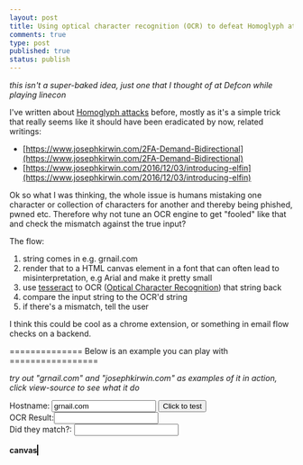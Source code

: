 ```yaml
---
layout: post
title: Using optical character recognition (OCR) to defeat Homoglyph attacks 
comments: true
type: post
published: true
status: publish
---
```


_this isn't a super-baked idea, just one that I thought of at Defcon while playing linecon_

I've written about [Homoglyph attacks](https://en.wikipedia.org/wiki/Homoglyph) before, mostly as it's a simple trick that really seems like it should have been eradicated by now, related writings:
- [https://www.josephkirwin.com/2FA-Demand-Bidirectional](https://www.josephkirwin.com/2FA-Demand-Bidirectional)
- [https://www.josephkirwin.com/2016/12/03/introducing-elfin](https://www.josephkirwin.com/2016/12/03/introducing-elfin)

Ok so what I was thinking, the whole issue is humans mistaking one character or collection of characters for another and thereby being phished, pwned etc. Therefore why not tune an OCR engine to get "fooled" like that and check the mismatch against the true input?

The flow:
1. string comes in e.g. grnail.com
2. render that to a HTML canvas element in a font that can often lead to misinterpretation, e.g Arial and make it pretty small
3. use [tesseract](https://opensource.google.com/projects/tesseract) to OCR ([Optical Character Recognition](https://en.wikipedia.org/wiki/Optical_character_recognition)) that string back 
4. compare the input string to the OCR'd string
5. if there's a mismatch, tell the user

I think this could be cool as a chrome extension, or something in email flow checks on a backend.
 
============== Below is an example you can play with =================

_try out "grnail.com" and "josephkirwin.com" as examples of it in action, click view-source to see what it do_

<script src='https://cdn.rawgit.com/naptha/tesseract.js/1.0.10/dist/tesseract.js' async></script>
Hostname: <input value="grnail.com" id="hostname" type="text" onkeydown="clearResults()" name="hostname"/>
<button onclick="checkDomain()">Click to test</button><br/>
OCR Result:<input readonly id="ocrResult"/><br/>
Did they match?: <input readonly id="isMatch"/><br/><br/>
<b>canvas</b>
<canvas id="myCanvas" style="border:1px solid #000000;"></canvas>
<script type="text/javascript">
    function checkDomain(){
        var name = document.getElementById("hostname").value;
        var canvas = document.getElementById("myCanvas");
        var ctx = canvas.getContext("2d");
        ctx.clearRect(0, 0, canvas.width, canvas.height);

        document.getElementById("ocrResult").value = "";
        var isMatch = document.getElementById("isMatch");
        isMatch.value = "";
        
        ctx.font = "18px Arial";
        ctx.letterSpacing = "-1px";
        ctx.fillText(name,50,50);
        
        Tesseract.recognize(canvas,{
            lang: 'eng'
        }).then(function(result){
            var parsed = result.text.replace(/[\r\n]/g, '').replace(/[\s]/g,'.');
            document.getElementById("ocrResult").value = parsed;

            if (parsed === name){
                isMatch.value = "✅";
            } else {
                isMatch.value = "❌";
            }
        }); 
    };
</script>

